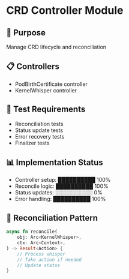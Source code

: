 # CRD Controller Module

## 🎯 Purpose
Manage CRD lifecycle and reconciliation

## 📋 Controllers
- PodBirthCertificate controller
- KernelWhisper controller

## 🧪 Test Requirements
- Reconciliation tests
- Status update tests
- Error recovery tests
- Finalizer tests

## 📊 Implementation Status
- Controller setup: ██████████ 100%
- Reconcile logic: ██████████ 100%
- Status updates: ░░░░░░░░░░ 0%
- Error handling: ██████████ 100%

## 🔧 Reconciliation Pattern
```rust
async fn reconcile(
    obj: Arc<KernelWhisper>,
    ctx: Arc<Context>,
) -> Result<Action> {
    // Process whisper
    // Take action if needed
    // Update status
}
```